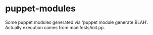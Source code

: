 # puppet-modules
Some puppet modules generated via 'puppet module generate BLAH'. Actually execution comes from manifests/init.pp.
